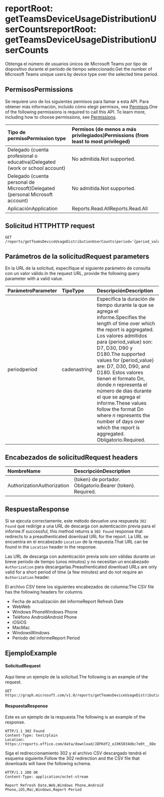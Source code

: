# <a name="reportroot-getteamsdeviceusagedistributionusercounts"></a><span data-ttu-id="bee70-101">reportRoot: getTeamsDeviceUsageDistributionUserCounts</span><span class="sxs-lookup"><span data-stu-id="bee70-101">reportRoot: getTeamsDeviceUsageDistributionUserCounts</span></span>

<span data-ttu-id="bee70-102">Obtenga el número de usuarios únicos de Microsoft Teams por tipo de dispositivo durante el período de tiempo seleccionado.</span><span class="sxs-lookup"><span data-stu-id="bee70-102">Get the number of Microsoft Teams unique users by device type over the selected time period.</span></span>

## <a name="permissions"></a><span data-ttu-id="bee70-103">Permisos</span><span class="sxs-lookup"><span data-stu-id="bee70-103">Permissions</span></span>

<span data-ttu-id="bee70-p101">Se requiere uno de los siguientes permisos para llamar a esta API. Para obtener más información, incluido cómo elegir permisos, vea [Permisos](../../../concepts/permissions_reference.md).</span><span class="sxs-lookup"><span data-stu-id="bee70-p101">One of the following permissions is required to call this API. To learn more, including how to choose permissions, see [Permissions](../../../concepts/permissions_reference.md).</span></span>

| <span data-ttu-id="bee70-106">Tipo de permiso</span><span class="sxs-lookup"><span data-stu-id="bee70-106">Permission type</span></span>                        | <span data-ttu-id="bee70-107">Permisos (de menos a más privilegiados)</span><span class="sxs-lookup"><span data-stu-id="bee70-107">Permissions (from least to most privileged)</span></span> |
| :------------------------------------- | :--------------------------------------- |
| <span data-ttu-id="bee70-108">Delegado (cuenta profesional o educativa)</span><span class="sxs-lookup"><span data-stu-id="bee70-108">Delegated (work or school account)</span></span>     | <span data-ttu-id="bee70-109">No admitida.</span><span class="sxs-lookup"><span data-stu-id="bee70-109">Not supported.</span></span>                           |
| <span data-ttu-id="bee70-110">Delegado (cuenta personal de Microsoft)</span><span class="sxs-lookup"><span data-stu-id="bee70-110">Delegated (personal Microsoft account)</span></span> | <span data-ttu-id="bee70-111">No admitida.</span><span class="sxs-lookup"><span data-stu-id="bee70-111">Not supported.</span></span>                           |
| <span data-ttu-id="bee70-112">Aplicación</span><span class="sxs-lookup"><span data-stu-id="bee70-112">Application</span></span>                            | <span data-ttu-id="bee70-113">Reports.Read.All</span><span class="sxs-lookup"><span data-stu-id="bee70-113">Reports.Read.All</span></span>                         |

## <a name="http-request"></a><span data-ttu-id="bee70-114">Solicitud HTTP</span><span class="sxs-lookup"><span data-stu-id="bee70-114">HTTP request</span></span>

<!-- { "blockType": "ignored" } -->

```http
GET /reports/getTeamsDeviceUsageDistributionUserCounts(period='{period_value}')
```

## <a name="request-parameters"></a><span data-ttu-id="bee70-115">Parámetros de la solicitud</span><span class="sxs-lookup"><span data-stu-id="bee70-115">Request parameters</span></span>

<span data-ttu-id="bee70-116">En la URL de la solicitud, especifique el siguiente parámetro de consulta con un valor válido.</span><span class="sxs-lookup"><span data-stu-id="bee70-116">In the request URL, provide the following query parameter with a valid value.</span></span>

| <span data-ttu-id="bee70-117">Parámetro</span><span class="sxs-lookup"><span data-stu-id="bee70-117">Parameter</span></span> | <span data-ttu-id="bee70-118">Tipo</span><span class="sxs-lookup"><span data-stu-id="bee70-118">Type</span></span>   | <span data-ttu-id="bee70-119">Descripción</span><span class="sxs-lookup"><span data-stu-id="bee70-119">Description</span></span>                              |
| :-------- | :----- | :--------------------------------------- |
| <span data-ttu-id="bee70-120">period</span><span class="sxs-lookup"><span data-stu-id="bee70-120">period</span></span>    | <span data-ttu-id="bee70-121">cadena</span><span class="sxs-lookup"><span data-stu-id="bee70-121">string</span></span> | <span data-ttu-id="bee70-122">Especifica la duración de tiempo durante la que se agrega el informe.</span><span class="sxs-lookup"><span data-stu-id="bee70-122">Specifies the length of time over which the report is aggregated.</span></span> <span data-ttu-id="bee70-123">Los valores admitidos para {period_value} son: D7, D30, D90 y D180.</span><span class="sxs-lookup"><span data-stu-id="bee70-123">The supported values for {period_value} are: D7, D30, D90, and D180.</span></span> <span data-ttu-id="bee70-124">Estos valores tienen el formato D*n*, donde *n* representa el número de días durante el que se agrega el informe.</span><span class="sxs-lookup"><span data-stu-id="bee70-124">These values follow the format D*n* where *n* represents the number of days over which the report is aggregated.</span></span> <span data-ttu-id="bee70-125">Obligatorio.</span><span class="sxs-lookup"><span data-stu-id="bee70-125">Required.</span></span> |

## <a name="request-headers"></a><span data-ttu-id="bee70-126">Encabezados de solicitud</span><span class="sxs-lookup"><span data-stu-id="bee70-126">Request headers</span></span>

| <span data-ttu-id="bee70-127">Nombre</span><span class="sxs-lookup"><span data-stu-id="bee70-127">Name</span></span>          | <span data-ttu-id="bee70-128">Descripción</span><span class="sxs-lookup"><span data-stu-id="bee70-128">Description</span></span>               |
| :------------ | :------------------------ |
| <span data-ttu-id="bee70-129">Authorization</span><span class="sxs-lookup"><span data-stu-id="bee70-129">Authorization</span></span> | <span data-ttu-id="bee70-p103">{token} de portador. Obligatorio.</span><span class="sxs-lookup"><span data-stu-id="bee70-p103">Bearer {token}. Required.</span></span> |

## <a name="response"></a><span data-ttu-id="bee70-132">Respuesta</span><span class="sxs-lookup"><span data-stu-id="bee70-132">Response</span></span>

<span data-ttu-id="bee70-133">Si se ejecuta correctamente, este método devuelve una respuesta `302 Found` que redirige a una URL de descarga con autenticación previa para el informe.</span><span class="sxs-lookup"><span data-stu-id="bee70-133">If successful, this method returns a `302 Found` response that redirects to a preauthenticated download URL for the report.</span></span> <span data-ttu-id="bee70-134">La URL se encuentra en el encabezado `Location` de la respuesta.</span><span class="sxs-lookup"><span data-stu-id="bee70-134">That URL can be found in the `Location` header in the response.</span></span>

<span data-ttu-id="bee70-135">Las URL de descarga con autenticación previa solo son válidas durante un breve período de tiempo (unos minutos) y no necesitan un encabezado `Authorization` para descargarlas.</span><span class="sxs-lookup"><span data-stu-id="bee70-135">Preauthenticated download URLs are only valid for a short period of time (a few minutes) and do not require an `Authorization` header.</span></span>

<span data-ttu-id="bee70-136">El archivo CSV tiene los siguientes encabezados de columna:</span><span class="sxs-lookup"><span data-stu-id="bee70-136">The CSV file has the following headers for columns.</span></span>

- <span data-ttu-id="bee70-137">Fecha de actualización del informe</span><span class="sxs-lookup"><span data-stu-id="bee70-137">Report Refresh Date</span></span>
- <span data-ttu-id="bee70-138">Web</span><span class="sxs-lookup"><span data-stu-id="bee70-138">Web</span></span>
- <span data-ttu-id="bee70-139">Windows Phone</span><span class="sxs-lookup"><span data-stu-id="bee70-139">Windows Phone</span></span>
- <span data-ttu-id="bee70-140">Teléfono Android</span><span class="sxs-lookup"><span data-stu-id="bee70-140">Android Phone</span></span>
- <span data-ttu-id="bee70-141">iOS</span><span class="sxs-lookup"><span data-stu-id="bee70-141">iOS</span></span>
- <span data-ttu-id="bee70-142">Mac</span><span class="sxs-lookup"><span data-stu-id="bee70-142">Mac</span></span>
- <span data-ttu-id="bee70-143">Windows</span><span class="sxs-lookup"><span data-stu-id="bee70-143">Windows</span></span>
- <span data-ttu-id="bee70-144">Período del informe</span><span class="sxs-lookup"><span data-stu-id="bee70-144">Report Period</span></span>

## <a name="example"></a><span data-ttu-id="bee70-145">Ejemplo</span><span class="sxs-lookup"><span data-stu-id="bee70-145">Example</span></span>

#### <a name="request"></a><span data-ttu-id="bee70-146">Solicitud</span><span class="sxs-lookup"><span data-stu-id="bee70-146">Request</span></span>

<span data-ttu-id="bee70-147">Aquí tiene un ejemplo de la solicitud.</span><span class="sxs-lookup"><span data-stu-id="bee70-147">The following is an example of the request.</span></span>

<!-- {
  "blockType": "request",
  "name": "reportroot_getteamsdeviceusagedistributionusercounts"
}-->

```http
GET https://graph.microsoft.com/v1.0/reports/getTeamsDeviceUsageDistributionUserCounts(period='D7')
```

#### <a name="response"></a><span data-ttu-id="bee70-148">Respuesta</span><span class="sxs-lookup"><span data-stu-id="bee70-148">Response</span></span>

<span data-ttu-id="bee70-149">Este es un ejemplo de la respuesta.</span><span class="sxs-lookup"><span data-stu-id="bee70-149">The following is an example of the response.</span></span>

<!-- { "blockType": "ignored" } --> 

```http
HTTP/1.1 302 Found
Content-Type: text/plain
Location: https://reports.office.com/data/download/JDFKdf2_eJXKS034dbc7e0t__XDe
```

<span data-ttu-id="bee70-150">Siga el redireccionamiento 302 y el archivo CSV descargado tendrá el esquema siguiente.</span><span class="sxs-lookup"><span data-stu-id="bee70-150">Follow the 302 redirection and the CSV file that downloads will have the following schema.</span></span>

<!-- {
  "blockType": "response",
  "truncated": true,
  "@odata.type": "stream"
} -->

```http
HTTP/1.1 200 OK
Content-Type: application/octet-stream

Report Refresh Date,Web,Windows Phone,Android Phone,iOS,Mac,Windows,Report Period
```

